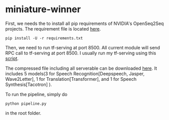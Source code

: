 # miniature-winner

First, we needs the to install all pip requirements of NVIDIA's OpenSeq2Seq projects. The requirement file is located [here](https://github.com/USC-NSL/OpenSeq2Seq/blob/f4f56b800f53eceb4b4c30b33e20103da2a65432/requirements.txt). 

    pip install -U -r requirements.txt
Then, we need to run tf-serving at port 8500. All current module will send RPC call to tf-serving at port 8500. I usually run my tf-serving using this [script](https://github.com/USC-NSL/miniature-winner/blob/master/script/run_tf_server.sh). 

The compressed file including all serverable can be downloaded [
here](https://drive.google.com/file/d/18RjXyF73ozk1ZHC32NMP-MECLG78J8TU/view?usp=sharing). It includes 5 models(3 for Speech Recognition[Deepspeech, Jasper, Wave2Letter], 1 for Translation[Transformer], and 1 for Speech Synthesis[Tacotron] ).

To run the pipeline, simply do

    python pipeline.py
in the root folder.


